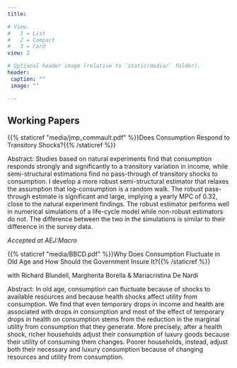 ```yaml
---
title:

# View.
#   1 = List
#   2 = Compact
#   3 = Card
view: 2

# Optional header image (relative to `static/media/` folder).
header:
 caption: ""
 image: ""

---
```


## Working Papers

{{% staticref "media/jmp_commault.pdf" %}}Does Consumption Respond to Transitory Shocks?{{% /staticref %}}

Abstract: Studies based on natural experiments find that consumption responds strongly and significantly to a transitory variation in income, while semi-structural estimations find no pass-through of transitory shocks to consumption. I develop a more robust semi-structural estimator that relaxes the assumption that log-consumption is a random walk. The robust pass-through estimate is significant and large, implying a yearly MPC of 0.32, close to the natural experiment findings. The robust estimator performs well in numerical simulations of a life-cycle model while non-robust estimators do not. The difference between the two in the simulations is similar to their difference in the survey data.

_Accepted at AEJ:Macro_

{{% staticref "media/BBCD.pdf" %}}Why Does Consumption Fluctuate in Old Age and How Should the Government Insure It?{{% /staticref %}}

with Richard Blundell, Margherita Borella & Mariacristina De Nardi

Abstract: In old age, consumption can fluctuate because of shocks to available resources and because health shocks affect utility from consumption. We find that even temporary drops in income and health are associated with drops in consumption and most of the effect of temporary drops in health on consumption stems from the reduction in the marginal utility from consumption that they generate. More precisely, after a health shock, richer households adjust their consumption of luxury goods because their utility of consuming them changes. Poorer households, instead, adjust both their necessary and luxury consumption because of changing resources and utility from consumption.

